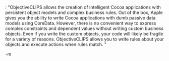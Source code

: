 <a href="http://homepage.mac.com/tblanchard/ObjectiveCLIPS/"></a>: "ObjectiveCLIPS allows the creation of intelligent Cocoa applications with persistent object models and complex business rules. Out of the box, Apple gives you the ability to write Cocoa applications with dumb passive data models using CoreData.  However, there is no convenient way to express complex constraints and dependent values without writing custom business objects.  Even if you write the custom objects, your code will likely be fragile for a variety of reasons.  ObjectiveCLIPS allows you to write rules about your objects and execute actions when rules match. "

-m